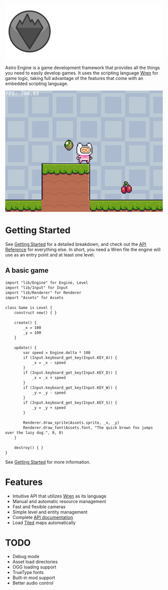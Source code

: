 ![Astro Engine](./assets/banner.png)

Astro Engine is a game development framework that provides all the things you need to
easily develop games. It uses the scripting language [Wren](https://github.com/wren-lang/wren)
for game logic, taking full advantage of the features that come with an embedded
scripting language.

![Example gif](./assets/example.gif)

Getting Started
===============
See [Getting Started](docs/GettingStarted.md) for a detailed breakdown, and check out the
[API Reference](docs/API.md) for everything else. In short, you need a Wren file the engine
will use as an entry point and at least one level.

A basic game
------------

    import "lib/Engine" for Engine, Level
    import "lib/Input" for Input
    import "lib/Renderer" for Renderer
    import "Assets" for Assets
    
    class Game is Level {
        construct new() { }
        
        create() {
            _x = 100
            _y = 100
        }
    
        update() {
            var speed = Engine.delta * 100
            if (Input.keyboard_get_key(Input.KEY_A)) {
                _x = _x - speed
            }
            if (Input.keyboard_get_key(Input.KEY_D)) {
                _x = _x + speed
            }
            if (Input.keyboard_get_key(Input.KEY_W)) {
                _y = _y - speed
            }
            if (Input.keyboard_get_key(Input.KEY_S)) {
                _y = _y + speed
            }
    
            Renderer.draw_sprite(Assets.sprite, _x, _y)
            Renderer.draw_font(Assets.font, "The quick brown fox jumps over the lazy dog.", 0, 0)
        }
    
        destroy() { }
    }

See [Getting Started](docs/GettingStarted.md) for more information.

Features
========

 + Intuitive API that utilizes [Wren](https://github.com/wren-lang/wren) as its language
 + Manual and automatic resource management
 + Fast and flexible cameras
 + Simple level and entity management
 + Complete [API documentation](docs/API.md)
 + Load [Tiled](https://www.mapeditor.org/) maps automatically

TODO
====

 + Debug mode
 + Asset load directories
 + OGG loading support
 + TrueType fonts
 + Built-in mod support
 + Better audio control